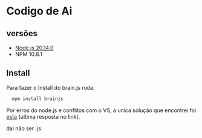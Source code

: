 
# Codigo de Ai



## versões

 - [Node.js 20.14.0](https://nodejs.org/en/download/prebuilt-installer)
 - NPM 10.8.1


## Install

Para fazer o Install do brain.js roda:

```bash
  npm install brainjs
```
Por erros do node.js e conflitos com o VS, a unica solução que encontrei foi [esta](https://stackoverflow.com/questions/57500514/strange-npm-error-when-running-npm-install-brain-js) (ultima resposta no link).

dai não ser .js
